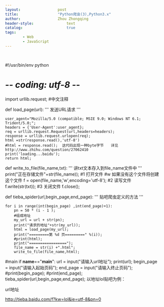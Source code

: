 ```yaml
---
layout:					post
title:					"Python爬虫(3),Python3.x"
author:					Zhou Zhongqing
header-style:				text
catalog:					true
tags:
		- Web
		- JavaScript
---
```

​

#!/usr/bin/env python
# -*- coding: utf-8 -*-
import urllib.request;
#中文注释

def load_page(url):
	'''
	发送URL请求
	'''
 	 
	user_agent="Mozilla/5.0 (compatible; MSIE 9.0; Windows NT 6.1; Trident/5.0;";
	headers = {'User-Agent':user_agent};	
	req = urllib.request.Request(url,headers=headers);
	response = urllib.request.urlopen(req);
	html =str(response.read(),'utf-8')
	#html = response.read();  这代码出现一种byte字节　　详见　http://www.zhihu.com/question/27062410
	print('loading...baidu');
	return html;


def write_to_file(file_name,txt):
	'''
		讲txt文本存入到file_name文件中
	'''
	print("正在存储文件"+str(file_name));
	#1 打开文件
	#w 如果没有这个文件将创建这个文件
	f = open(file_name,'w',encoding='utf-8');
	#2 读写文件
	f.write(str(txt));
	#3 关闭文件
	f.close();
	
	
def tieba_spider(url,begin_page,end_page):
	'''
		贴吧爬虫定义的方法
	'''
	 
	for i in range(int(begin_page) ,int(end_page)+1):	
		pn = 50 * (i - 1 );
		#组成地址
		my_url = url + str(pn);
		print("请求的地址"+str(my_url));
		html = load_page(my_url);
		print("=========第 %d 页=========" %(i));
		#print(html);
		print("=================");
		file_name = str(i) +".html";
		write_to_file(file_name,html);


#main
if __name__=="__main__":
	url = input("请输入url地址");
	print(url);
	begin_page = input("请输入起始页码");
	end_page = input("请输入终止页码");
	#print(begin_page);
	#print(end_page);
	tieba_spider(url,begin_page,end_page);
以地址lol贴吧为例：

url地址

http://tieba.baidu.com/f?kw=lol&ie=utf-8&pn=0

​